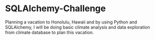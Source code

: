 # SQLAlchemy-Challenge
Planning a vacation to Honolulu, Hawaii and by using Python and SQLAlchemy, I will be doing basic climate analysis and data exploration from climate database to plan this vacation.

